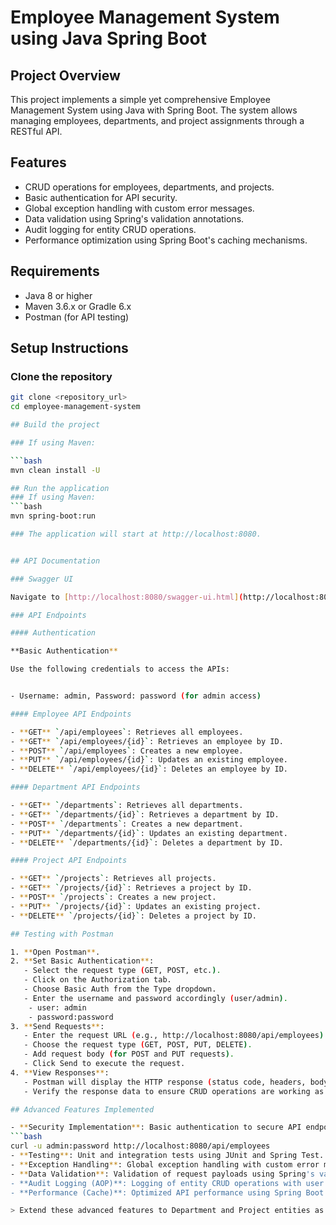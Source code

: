 # Employee Management System using Java Spring Boot

## Project Overview

This project implements a simple yet comprehensive Employee Management System using Java with Spring Boot. The system allows managing employees, departments, and project assignments through a RESTful API.

## Features

- CRUD operations for employees, departments, and projects.
- Basic authentication for API security.
- Global exception handling with custom error messages.
- Data validation using Spring's validation annotations.
- Audit logging for entity CRUD operations.
- Performance optimization using Spring Boot's caching mechanisms.

## Requirements

- Java 8 or higher
- Maven 3.6.x or Gradle 6.x
- Postman (for API testing)

## Setup Instructions

### Clone the repository

```bash
git clone <repository_url>
cd employee-management-system

## Build the project

### If using Maven:

```bash
mvn clean install -U 

## Run the application
### If using Maven:
```bash
mvn spring-boot:run

### The application will start at http://localhost:8080.


## API Documentation

### Swagger UI

Navigate to [http://localhost:8080/swagger-ui.html](http://localhost:8080/swagger-ui.html) for detailed API documentation.

### API Endpoints

#### Authentication

**Basic Authentication**

Use the following credentials to access the APIs:


- Username: admin, Password: password (for admin access)

#### Employee API Endpoints

- **GET** `/api/employees`: Retrieves all employees.
- **GET** `/api/employees/{id}`: Retrieves an employee by ID.
- **POST** `/api/employees`: Creates a new employee.
- **PUT** `/api/employees/{id}`: Updates an existing employee.
- **DELETE** `/api/employees/{id}`: Deletes an employee by ID.

#### Department API Endpoints

- **GET** `/departments`: Retrieves all departments.
- **GET** `/departments/{id}`: Retrieves a department by ID.
- **POST** `/departments`: Creates a new department.
- **PUT** `/departments/{id}`: Updates an existing department.
- **DELETE** `/departments/{id}`: Deletes a department by ID.

#### Project API Endpoints

- **GET** `/projects`: Retrieves all projects.
- **GET** `/projects/{id}`: Retrieves a project by ID.
- **POST** `/projects`: Creates a new project.
- **PUT** `/projects/{id}`: Updates an existing project.
- **DELETE** `/projects/{id}`: Deletes a project by ID.

## Testing with Postman

1. **Open Postman**.
2. **Set Basic Authentication**:
   - Select the request type (GET, POST, etc.).
   - Click on the Authorization tab.
   - Choose Basic Auth from the Type dropdown.
   - Enter the username and password accordingly (user/admin).
    - user: admin
    - password:password
3. **Send Requests**:
   - Enter the request URL (e.g., http://localhost:8080/api/employees).
   - Choose the request type (GET, POST, PUT, DELETE).
   - Add request body (for POST and PUT requests).
   - Click Send to execute the request.
4. **View Responses**:
   - Postman will display the HTTP response (status code, headers, body).
   - Verify the response data to ensure CRUD operations are working as expected.

## Advanced Features Implemented

- **Security Implementation**: Basic authentication to secure API endpoints.
```bash
curl -u admin:password http://localhost:8080/api/employees
- **Testing**: Unit and integration tests using JUnit and Spring Test.
- **Exception Handling**: Global exception handling with custom error messages.
- **Data Validation**: Validation of request payloads using Spring's validation annotations (applied to Employee operations).
- **Audit Logging (AOP)**: Logging of entity CRUD operations with user actions and timestamps (applied to Employee operations).
- **Performance (Cache)**: Optimized API performance using Spring Boot's caching mechanisms (applied to Employee operations).

> Extend these advanced features to Department and Project entities as per your requirements.
